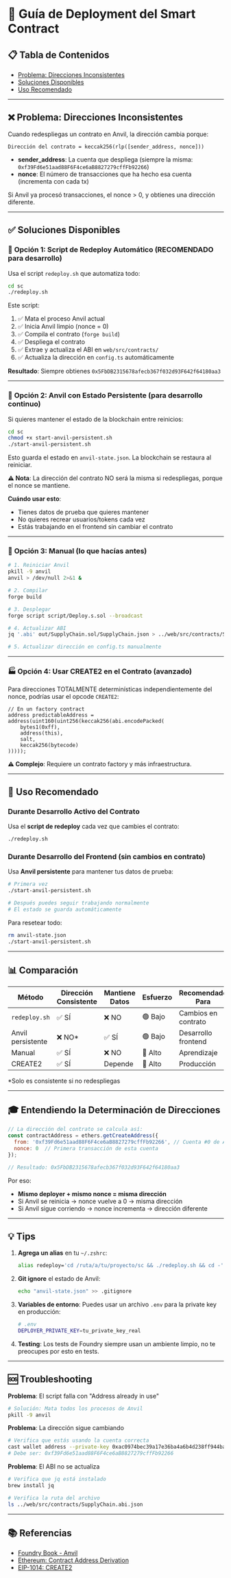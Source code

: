 # 🔧 Guía de Deployment del Smart Contract

## 📋 Tabla de Contenidos
- [Problema: Direcciones Inconsistentes](#problema-direcciones-inconsistentes)
- [Soluciones Disponibles](#soluciones-disponibles)
- [Uso Recomendado](#uso-recomendado)

---

## ❌ Problema: Direcciones Inconsistentes

Cuando redespliegas un contrato en Anvil, la dirección cambia porque:

```
Dirección del contrato = keccak256(rlp([sender_address, nonce]))
```

- **sender_address**: La cuenta que despliega (siempre la misma: `0xf39Fd6e51aad88F6F4ce6aB8827279cffFb92266`)
- **nonce**: El número de transacciones que ha hecho esa cuenta (incrementa con cada tx)

Si Anvil ya procesó transacciones, el nonce > 0, y obtienes una dirección diferente.

---

## ✅ Soluciones Disponibles

### 🎯 **Opción 1: Script de Redeploy Automático** (RECOMENDADO para desarrollo)

Usa el script `redeploy.sh` que automatiza todo:

```bash
cd sc
./redeploy.sh
```

Este script:
1. ✅ Mata el proceso Anvil actual
2. ✅ Inicia Anvil limpio (nonce = 0)
3. ✅ Compila el contrato (`forge build`)
4. ✅ Despliega el contrato
5. ✅ Extrae y actualiza el ABI en `web/src/contracts/`
6. ✅ Actualiza la dirección en `config.ts` automáticamente

**Resultado**: Siempre obtienes `0x5FbDB2315678afecb367f032d93F642f64180aa3`

---

### 💾 **Opción 2: Anvil con Estado Persistente** (para desarrollo continuo)

Si quieres mantener el estado de la blockchain entre reinicios:

```bash
cd sc
chmod +x start-anvil-persistent.sh
./start-anvil-persistent.sh
```

Esto guarda el estado en `anvil-state.json`. La blockchain se restaura al reiniciar.

**⚠️ Nota**: La dirección del contrato NO será la misma si redespliegas, porque el nonce se mantiene.

**Cuándo usar esto**:
- Tienes datos de prueba que quieres mantener
- No quieres recrear usuarios/tokens cada vez
- Estás trabajando en el frontend sin cambiar el contrato

---

### 🔄 **Opción 3: Manual (lo que hacías antes)**

```bash
# 1. Reiniciar Anvil
pkill -9 anvil
anvil > /dev/null 2>&1 &

# 2. Compilar
forge build

# 3. Desplegar
forge script script/Deploy.s.sol --broadcast

# 4. Actualizar ABI
jq '.abi' out/SupplyChain.sol/SupplyChain.json > ../web/src/contracts/SupplyChain.abi.json

# 5. Actualizar dirección en config.ts manualmente
```

---

### 🏭 **Opción 4: Usar CREATE2 en el Contrato** (avanzado)

Para direcciones TOTALMENTE determinísticas independientemente del nonce, podrías usar el opcode `CREATE2`:

```solidity
// En un factory contract
address predictableAddress = address(uint160(uint256(keccak256(abi.encodePacked(
    bytes1(0xff),
    address(this),
    salt,
    keccak256(bytecode)
)))));
```

**⚠️ Complejo**: Requiere un contrato factory y más infraestructura.

---

## 🚀 Uso Recomendado

### Durante Desarrollo Activo del Contrato

Usa el **script de redeploy** cada vez que cambies el contrato:

```bash
./redeploy.sh
```

### Durante Desarrollo del Frontend (sin cambios en contrato)

Usa **Anvil persistente** para mantener tus datos de prueba:

```bash
# Primera vez
./start-anvil-persistent.sh

# Después puedes seguir trabajando normalmente
# El estado se guarda automáticamente
```

Para resetear todo:
```bash
rm anvil-state.json
./start-anvil-persistent.sh
```

---

## 📊 Comparación

| Método | Dirección Consistente | Mantiene Datos | Esfuerzo | Recomendado Para |
|--------|---------------------|----------------|----------|------------------|
| `redeploy.sh` | ✅ SÍ | ❌ NO | 🟢 Bajo | Cambios en contrato |
| Anvil persistente | ❌ NO* | ✅ SÍ | 🟢 Bajo | Desarrollo frontend |
| Manual | ✅ SÍ | ❌ NO | 🔴 Alto | Aprendizaje |
| CREATE2 | ✅ SÍ | Depende | 🔴 Alto | Producción |

*Solo es consistente si no redespliegas

---

## 🎓 Entendiendo la Determinación de Direcciones

```javascript
// La dirección del contrato se calcula así:
const contractAddress = ethers.getCreateAddress({
  from: '0xf39Fd6e51aad88F6F4ce6aB8827279cffFb92266', // Cuenta #0 de Anvil
  nonce: 0  // Primera transacción de esta cuenta
});

// Resultado: 0x5FbDB2315678afecb367f032d93F642f64180aa3
```

Por eso:
- **Mismo deployer + mismo nonce = misma dirección**
- Si Anvil se reinicia → nonce vuelve a 0 → misma dirección
- Si Anvil sigue corriendo → nonce incrementa → dirección diferente

---

## 💡 Tips

1. **Agrega un alias** en tu `~/.zshrc`:
   ```bash
   alias redeploy='cd /ruta/a/tu/proyecto/sc && ./redeploy.sh && cd -'
   ```

2. **Git ignore** el estado de Anvil:
   ```bash
   echo "anvil-state.json" >> .gitignore
   ```

3. **Variables de entorno**: Puedes usar un archivo `.env` para la private key en producción:
   ```bash
   # .env
   DEPLOYER_PRIVATE_KEY=tu_private_key_real
   ```

4. **Testing**: Los tests de Foundry siempre usan un ambiente limpio, no te preocupes por esto en tests.

---

## 🆘 Troubleshooting

**Problema**: El script falla con "Address already in use"
```bash
# Solución: Mata todos los procesos de Anvil
pkill -9 anvil
```

**Problema**: La dirección sigue cambiando
```bash
# Verifica que estás usando la cuenta correcta
cast wallet address --private-key 0xac0974bec39a17e36ba4a6b4d238ff944bacb478cbed5efcae784d7bf4f2ff80
# Debe ser: 0xf39Fd6e51aad88F6F4ce6aB8827279cffFb92266
```

**Problema**: El ABI no se actualiza
```bash
# Verifica que jq está instalado
brew install jq

# Verifica la ruta del archivo
ls ../web/src/contracts/SupplyChain.abi.json
```

---

## 📚 Referencias

- [Foundry Book - Anvil](https://book.getfoundry.sh/anvil/)
- [Ethereum: Contract Address Derivation](https://ethereum.org/en/developers/docs/smart-contracts/deploying/)
- [EIP-1014: CREATE2](https://eips.ethereum.org/EIPS/eip-1014)
